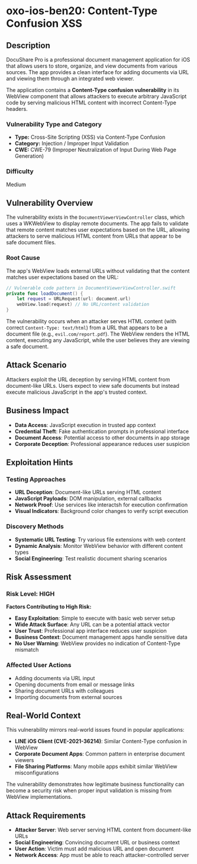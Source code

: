 # oxo-ios-ben20: Content-Type Confusion XSS

## Description

DocuShare Pro is a professional document management application for iOS that allows users to store, organize, and view documents from various sources. The app provides a clean interface for adding documents via URL and viewing them through an integrated web viewer.

The application contains a **Content-Type confusion vulnerability** in its WebView component that allows attackers to execute arbitrary JavaScript code by serving malicious HTML content with incorrect Content-Type headers.

### Vulnerability Type and Category
- **Type:** Cross-Site Scripting (XSS) via Content-Type Confusion
- **Category:** Injection / Improper Input Validation
- **CWE:** CWE-79 (Improper Neutralization of Input During Web Page Generation)

### Difficulty
Medium

## Vulnerability Overview

The vulnerability exists in the `DocumentViewerViewController` class, which uses a WKWebView to display remote documents. The app fails to validate that remote content matches user expectations based on the URL, allowing attackers to serve malicious HTML content from URLs that appear to be safe document files.

### Root Cause
The app's WebView loads external URLs without validating that the content matches user expectations based on the URL:

```swift
// Vulnerable code pattern in DocumentViewerViewController.swift
private func loadDocument() {
    let request = URLRequest(url: document.url)
    webView.load(request) // No URL/content validation
}
```

The vulnerability occurs when an attacker serves HTML content (with correct `Content-Type: text/html`) from a URL that appears to be a document file (e.g., `evil.com/report.pdf`). The WebView renders the HTML content, executing any JavaScript, while the user believes they are viewing a safe document.

## Attack Scenario

Attackers exploit the URL deception by serving HTML content from document-like URLs. Users expect to view safe documents but instead execute malicious JavaScript in the app's trusted context.

## Business Impact

- **Data Access**: JavaScript execution in trusted app context
- **Credential Theft**: Fake authentication prompts in professional interface
- **Document Access**: Potential access to other documents in app storage
- **Corporate Deception**: Professional appearance reduces user suspicion

## Exploitation Hints

### Testing Approaches
- **URL Deception**: Document-like URLs serving HTML content
- **JavaScript Payloads**: DOM manipulation, external callbacks
- **Network Proof**: Use services like interactsh for execution confirmation
- **Visual Indicators**: Background color changes to verify script execution

### Discovery Methods
- **Systematic URL Testing**: Try various file extensions with web content
- **Dynamic Analysis**: Monitor WebView behavior with different content types
- **Social Engineering**: Test realistic document sharing scenarios

## Risk Assessment

### Risk Level: HIGH

**Factors Contributing to High Risk:**
- **Easy Exploitation**: Simple to execute with basic web server setup
- **Wide Attack Surface**: Any URL can be a potential attack vector
- **User Trust**: Professional app interface reduces user suspicion
- **Business Context**: Document management apps handle sensitive data
- **No User Warning**: WebView provides no indication of Content-Type mismatch

### Affected User Actions
- Adding documents via URL input
- Opening documents from email or message links
- Sharing document URLs with colleagues
- Importing documents from external sources

## Real-World Context

This vulnerability mirrors real-world issues found in popular applications:

- **LINE iOS Client (CVE-2021-36214)**: Similar Content-Type confusion in WebView
- **Corporate Document Apps**: Common pattern in enterprise document viewers
- **File Sharing Platforms**: Many mobile apps exhibit similar WebView misconfigurations

The vulnerability demonstrates how legitimate business functionality can become a security risk when proper input validation is missing from WebView implementations.

## Attack Requirements
- **Attacker Server**: Web server serving HTML content from document-like URLs
- **Social Engineering**: Convincing document URL or business context
- **User Action**: Victim must add malicious URL and open document
- **Network Access**: App must be able to reach attacker-controlled server